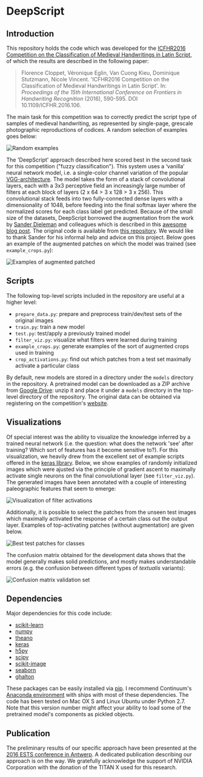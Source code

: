 # DeepScript

## Introduction
This repository holds the code which was developed for the [ICFHR2016 Competition on the Classification of Medieval Handwritings in Latin Script](http://oriflamms.hypotheses.org/1388), of which the results are described in the following paper:

> Florence Cloppet, Véronique Eglin, Van Cuong Kieu, Dominique Stutzmann, Nicole Vincent. 'ICFHR2016 Competition on the Classification of Medieval Handwritings in Latin Script'. In: *Proceedings of the 15th International Conference on Frontiers in Handwriting Recognition* (2016), 590-595. DOI 10.1109/ICFHR.2016.106.

The main task for this competition was to correctly predict the script type of samples of medieval handwriting, as represented by single-page, grescale photographic reproductions of codices. A random selection of examples goes below:

![Random examples](https://cloud.githubusercontent.com/assets/4376879/20482409/d5d13558-afec-11e6-8350-b4b45cc991f7.png "Random examples")


The 'DeepScript' approach described here scored best in the second task for this competition ("fuzzy classification"). This system uses a ‘vanilla’ neural network model, i.e. a single-color channel variation of the popular [VGG-architecture](https://arxiv.org/abs/1409.1556). The model takes the form of a stack of convolutional layers, each with a 3x3 perceptive field an increasingly large number of filters at each block of layers (2 x 64 > 3 x 128 > 3 x 256). This convolutional stack feeds into two fully-connected dense layers with a dimensionality of 1048, before feeding into the final softmax layer where the normalized scores for each class label get predicted. Because of the small size of the datasets, DeepScript borrowed the augmentation from the work by [Sander Dieleman](http://benanne.github.io/about/) and colleagues which is described in this [awesome blog post](http://benanne.github.io/2015/03/17/plankton.html). The original code is available from [this repository](https://github.com/benanne/kaggle-ndsb). We would like to thank Sander for his informal help and advice on this project. Below goes an example of the augmented patches on which the model was trained (see `example_crops.py`):

![Examples of augmented patched](https://cloud.githubusercontent.com/assets/4376879/20482407/d5bd87e2-afec-11e6-9565-f53f8519c118.png "Examples of augmented patched")


## Scripts

The following top-level scripts included in the repository are useful at a higher level:
- `prepare_data.py`: prepare and preprocess train/dev/test sets of the original images
- `train.py`: train a new model
- `test.py`: test/apply a previously trained model
- `filter_viz.py`: visualize what filters were learned during training
- `example_crops.py`: generate examples of the sort of augmented crops used in training
- `crop_activations.py`: find out which patches from a test set maximally activate a particular class

By default, new models are stored in a directory under the `models` directory in the repository. A pretrained model can be downloaded as a ZIP archive from [Google Drive](https://drive.google.com/open?id=0B84gHUu-mY-IR0FGdnNNUjdFTVU): unzip it and place it under a `models` directory in the top-level directory of the repository. The original data can be obtained via registering on the competition's [website](http://oriflamms.hypotheses.org/1388).


## Visualizations

Of special interest was the ability to visualize the knowledge inferred by a trained neural network (i.e. the question: what does the network 'see' after training? Which sort of features has it become sensitive to?). For this visualization, we heavily drew from the excellent set of example scripts offered in the [keras library](https://keras.io/). Below, we show examples of randomly initialized images which were ajusted via the principle of gradient ascent to maximally activate single neurons on the final convolutional layer (see `filter_viz.py`). The generated images have been annotated with a couple of interesting paleographic features that seem to emerge:


![Visualization of filter activations](https://cloud.githubusercontent.com/assets/4376879/20482410/d5d99978-afec-11e6-98f8-0b057a77e9ba.png "Visualization of filter activations")

Additionally, it is possible to select the patches from the unseen test images which maximally activated the response of a certain class out the output layer. Examples of top-activating patches (without augmentation) are given below.

![Best test patches for classes](https://cloud.githubusercontent.com/assets/4376879/20482411/d5e2cb38-afec-11e6-9a38-5fd559bdc167.png "Best test patches for classes")

The confusion matrix obtained for the development data shows that the model generally makes solid predictions, and mostly makes understandable errors (e.g. the confusion between different types of *textualis* variants):

![Confusion matrix validation set](https://cloud.githubusercontent.com/assets/4376879/20482408/d5bd74dc-afec-11e6-894b-6485144c1ed0.png "Confusion matrix validation set")


## Dependencies

Major dependencies for this code include:

- [scikit-learn](http://scikit-learn.org/stable/index.html)
- [numpy](http://www.numpy.org/)
- [theano](http://deeplearning.net/software/theano/)
- [keras](https://keras.io/)
- [h5py](http://www.h5py.org/)
- [scipy](https://www.scipy.org/) 
- [scikit-image](http://scikit-image.org/)
- [seaborn](http://seaborn.pydata.org/)
- [ghalton](https://pypi.python.org/pypi/ghalton)

These packages can be easily installed via [pip](https://pypi.python.org/pypi/pip). I recommend Continuum's [Anaconda environment](https://www.continuum.io/downloads) with ships with most of these dependencies. The code has been tested on Mac OX S and Linux Ubuntu under Python 2.7. Note that this version number might affect your ability to load some of the pretrained model's components as pickled objects.

## Publication
The preliminary results of our specific approach have been presented at the [2016 ESTS conference in Antwerp](https://textualscholarship.eu/ests-2016/). A dedicated publication describing our approach is on the way. We gratefully acknowledge the support of NVIDIA Corporation with the donation of the TITAN X used for this research.

